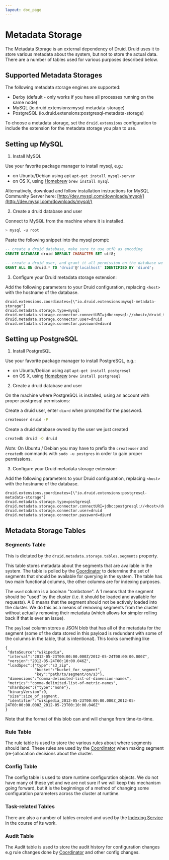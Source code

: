 ```yaml
---
layout: doc_page
---
```

# Metadata Storage

The Metadata Storage is an external dependency of Druid. Druid uses it to store
various metadata about the system, but not to store the actual data. There are
a number of tables used for various purposes described below.

## Supported Metadata Storages

The following metadata storage engines are supported:

* Derby (default - only works if you have all processes running on the same node)
* MySQL (io.druid.extensions:mysql-metadata-storage)
* PostgreSQL (io.druid.extensions:postgresql-metadata-storage)

To choose a metadata storage, set the `druid.extensions` configuration to
include the extension for the metadata storage you plan to use.


## Setting up MySQL

1. Install MySQL

  Use your favorite package manager to install mysql, e.g.:
  - on Ubuntu/Debian using apt `apt-get install mysql-server`
  - on OS X, using [Homebrew](http://brew.sh/) `brew install mysql`

  Alternatively, download and follow installation instructions for MySQL
  Community Server here:
  [http://dev.mysql.com/downloads/mysql/](http://dev.mysql.com/downloads/mysql/)

2. Create a druid database and user

  Connect to MySQL from the machine where it is installed.

  ```bash
  > mysql -u root
  ```

  Paste the following snippet into the mysql prompt:

  ```sql
  -- create a druid database, make sure to use utf8 as encoding
  CREATE DATABASE druid DEFAULT CHARACTER SET utf8;

  -- create a druid user, and grant it all permission on the database we just created
  GRANT ALL ON druid.* TO 'druid'@'localhost' IDENTIFIED BY 'diurd';
  ```

3. Configure your Druid metadata storage extension:

  Add the following parameters to your Druid configuration, replacing `<host>`
  with the hostname of the database.

  ```properties
  druid.extensions.coordinates=[\"io.druid.extensions:mysql-metadata-storage"]
  druid.metadata.storage.type=mysql
  druid.metadata.storage.connector.connectURI=jdbc:mysql://<host>/druid_test
  druid.metadata.storage.connector.user=druid
  druid.metadata.storage.connector.password=diurd
  ```

## Setting up PostgreSQL

1. Install PostgreSQL

  Use your favorite package manager to install PostgreSQL, e.g.:
  - on Ubuntu/Debian using apt `apt-get install postgresql`
  - on OS X, using [Homebrew](http://brew.sh/) `brew install postgresql`

2. Create a druid database and user

  On the machine where PostgreSQL is installed, using an account with proper
  postgresql permissions:

  Create a druid user, enter `diurd` when prompted for the password.

  ```bash
  createuser druid -P
  ```

  Create a druid database owned by the user we just created

  ```bash
  createdb druid -O druid
  ```

  *Note:* On Ubuntu / Debian you may have to prefix the `createuser` and
  `createdb` commands with `sudo -u postgres` in order to gain proper
  permissions.

3. Configure your Druid metadata storage extension:

  Add the following parameters to your Druid configuration, replacing `<host>`
  with the hostname of the database.

  ```properties
  druid.extensions.coordinates=[\"io.druid.extensions:postgresql-metadata-storage"]
  druid.metadata.storage.type=postgresql
  druid.metadata.storage.connector.connectURI=jdbc:postgresql://<host>/druid_test
  druid.metadata.storage.connector.user=druid
  druid.metadata.storage.connector.password=diurd
  ```

## Metadata Storage Tables

### Segments Table

This is dictated by the `druid.metadata.storage.tables.segments` property.

This table stores metadata about the segments that are available in the system.
The table is polled by the [Coordinator](../design/coordinator.html) to
determine the set of segments that should be available for querying in the
system. The table has two main functional columns, the other columns are for
indexing purposes.

The `used` column is a boolean "tombstone". A 1 means that the segment should
be "used" by the cluster (i.e. it should be loaded and available for requests).
A 0 means that the segment should not be actively loaded into the cluster. We
do this as a means of removing segments from the cluster without actually
removing their metadata (which allows for simpler rolling back if that is ever
an issue).

The `payload` column stores a JSON blob that has all of the metadata for the segment (some of the data stored in this payload is redundant with some of the columns in the table, that is intentional). This looks something like

```
{
 "dataSource":"wikipedia",
 "interval":"2012-05-23T00:00:00.000Z/2012-05-24T00:00:00.000Z",
 "version":"2012-05-24T00:10:00.046Z",
 "loadSpec":{"type":"s3_zip",
             "bucket":"bucket_for_segment",
             "key":"path/to/segment/on/s3"},
 "dimensions":"comma-delimited-list-of-dimension-names",
 "metrics":"comma-delimited-list-of-metric-names",
 "shardSpec":{"type":"none"},
 "binaryVersion":9,
 "size":size_of_segment,
 "identifier":"wikipedia_2012-05-23T00:00:00.000Z_2012-05-24T00:00:00.000Z_2012-05-23T00:10:00.046Z"
}
```

Note that the format of this blob can and will change from time-to-time.

### Rule Table

The rule table is used to store the various rules about where segments should
land. These rules are used by the [Coordinator](../design/coordinator.html)
  when making segment (re-)allocation decisions about the cluster.

### Config Table

The config table is used to store runtime configuration objects. We do not have
many of these yet and we are not sure if we will keep this mechanism going
forward, but it is the beginnings of a method of changing some configuration
parameters across the cluster at runtime.

### Task-related Tables

There are also a number of tables created and used by the [Indexing
Service](../design/indexing-service.html) in the course of its work.

### Audit Table

The Audit table is used to store the audit history for configuration changes
e.g rule changes done by [Coordinator](../design/coordinator.html) and other
config changes.

